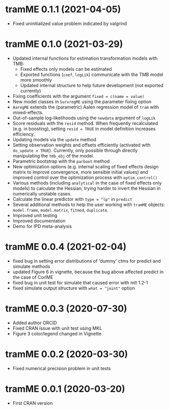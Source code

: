 # tramME 0.1.1 (2021-04-05)

* Fixed uninitialized value problem indicated by valgrind

# tramME 0.1.0 (2021-03-29)

* Updated internal functions for estimation transformation models with TMB:
    * Fixed effects only models can be estimated
    * Exported functions (`coef`, `logLik`) communicate with the TMB model more smoothly
    * Updated internal structure to help future development (not exported currently)
* Fixing coefficients with the argument `fixed = c(name = value)` 
* New model classes in `SurvregME` using the parameter fixing option
* `AaregME` extends the (parametric) Aalen regression model of `tram` with mixed-effects.
* Out-of-sample log-likelihoods using the `newdata` argument of `logLik`
* Score residuals with the `resid` method. When frequently recalculated (e.g. in boosting), setting `resid = TRUE` in model definition increases efficiency.
* Updating models via the `update` method
* Setting observation weights and offsets efficiently (activated  with `do_update = TRUE`). Currently, only possible through directly manipulating the `tmb_obj` of the model. 
* Parametric bootstrap with the `parboot` method
* New optimization options (e.g. internal scaling of fixed effects design matrix to improve convergence, more sensible initial values) and improved control over the optimization process with `optim_control()`
* Various methods (including `analytical` in the case of fixed effects only models) to calculate the Hessian; trying harder to invert the Hessian in numerically unstable cases. 
* Calculate the linear predictor with `type = "lp"` in `predict`
* Several additional methods to help the user working with `tramME` objects: `model.frame`, `model.matrix`, `fitmod`, `duplicate`.
* Improved unit testing
* Improved documentation
* Demo for IPD meta-analysis 

# tramME 0.0.4 (2021-02-04)

* fixed bug in setting error distributions of 'dummy' ctms for predict and simulate methods 
* updated Figure 6 in vignette, because the bug above affected predict in the case of CorlME
* fixed bug in unit test for simulate that caused error with mlt 1.2-1 
* fixed simulate output structure with `what = "joint"` option 

# tramME 0.0.3 (2020-07-30)

* Added author ORCID
* Fixed CRAN issue with unit test using MKL
* Figure 3 color/legend changed in Vignette

# tramME 0.0.2 (2020-03-30)

* Fixed numerical precision problem in unit tests

# tramME 0.0.1 (2020-03-20)

* First CRAN version

